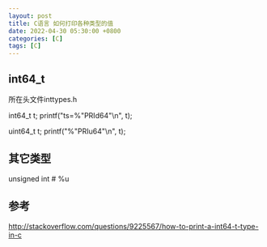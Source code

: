 ```yaml
---
layout: post
title: C语言 如何打印各种类型的值
date: 2022-04-30 05:30:00 +0800
categories: [C]
tags: [C]
---
```

## int64_t
所在头文件inttypes.h

 
int64_t t;
printf("ts=%"PRId64"\n", t);

uint64_t t;
printf("%"PRIu64"\n", t);
## 其它类型
unsigned int # %u
## 参考
http://stackoverflow.com/questions/9225567/how-to-print-a-int64-t-type-in-c